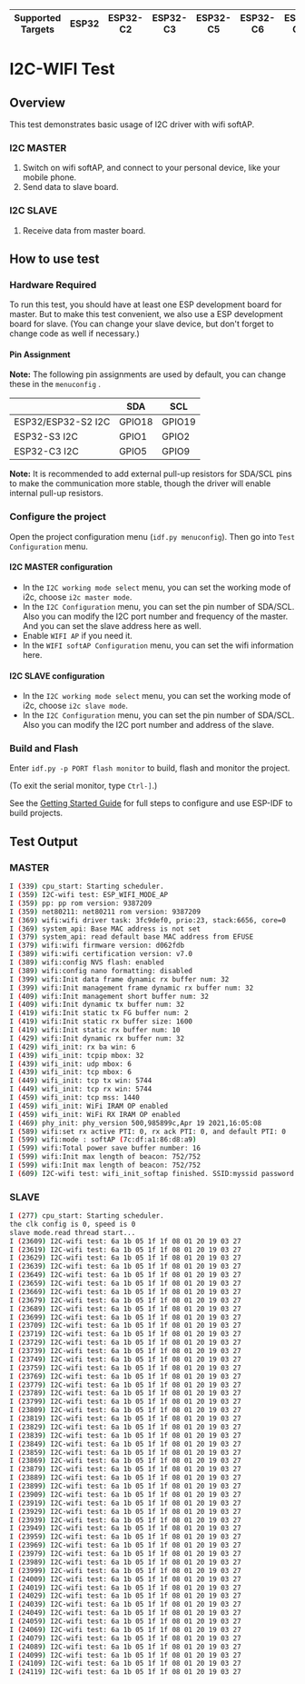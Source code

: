 | Supported Targets | ESP32 | ESP32-C2 | ESP32-C3 | ESP32-C5 | ESP32-C6 | ESP32-C61 | ESP32-S2 | ESP32-S3 |
| ----------------- | ----- | -------- | -------- | -------- | -------- | --------- | -------- | -------- |

# I2C-WIFI Test

## Overview

This test demonstrates basic usage of I2C driver with wifi softAP.

### I2C MASTER

1. Switch on wifi softAP, and connect to your personal device, like your mobile phone.
2. Send data to slave board.

### I2C SLAVE

1. Receive data from master board.

## How to use test

### Hardware Required

To run this test, you should have at least one ESP development board for master. But to make this test convenient, we also use a ESP development board for slave. (You can change your slave device, but don't forget to change code as well if necessary.)

#### Pin Assignment

**Note:** The following pin assignments are used by default, you can change these  in the `menuconfig` .

|                    | SDA    | SCL    |
| ------------------ | ------ | ------ |
| ESP32/ESP32-S2 I2C | GPIO18 | GPIO19 |
| ESP32-S3       I2C | GPIO1  | GPIO2  |
| ESP32-C3       I2C | GPIO5  | GPIO9  |

**Note:** It is recommended to add external pull-up resistors for SDA/SCL pins to make the communication more stable, though the driver will enable internal pull-up resistors.

### Configure the project

Open the project configuration menu (`idf.py menuconfig`). Then go into `Test Configuration` menu.

#### I2C MASTER configuration

- In the `I2C working mode select` menu, you can set the working mode of i2c, choose `i2c master mode`.
- In the `I2C Configuration` menu, you can set the pin number of SDA/SCL. Also you can modify the I2C port number and frequency of the master. And you can set the slave address here as well.
- Enable `WIFI AP` if you need it.
- In the `WIFI softAP Configuration` menu, you can set the wifi information here.

#### I2C SLAVE configuration

- In the `I2C working mode select` menu, you can set the working mode of i2c, choose `i2c slave mode`.
- In the `I2C Configuration` menu, you can set the pin number of SDA/SCL. Also you can modify the I2C port number and address of the slave.

### Build and Flash

Enter `idf.py -p PORT flash monitor` to build, flash and monitor the project.

(To exit the serial monitor, type ``Ctrl-]``.)

See the [Getting Started Guide](https://docs.espressif.com/projects/esp-idf/en/latest/get-started/index.html) for full steps to configure and use ESP-IDF to build projects.

## Test Output

### MASTER

```bash
I (339) cpu_start: Starting scheduler.
I (359) I2C-wifi test: ESP_WIFI_MODE_AP
I (359) pp: pp rom version: 9387209
I (359) net80211: net80211 rom version: 9387209
I (369) wifi:wifi driver task: 3fc9def0, prio:23, stack:6656, core=0
I (369) system_api: Base MAC address is not set
I (379) system_api: read default base MAC address from EFUSE
I (379) wifi:wifi firmware version: d062fdb
I (389) wifi:wifi certification version: v7.0
I (389) wifi:config NVS flash: enabled
I (389) wifi:config nano formatting: disabled
I (399) wifi:Init data frame dynamic rx buffer num: 32
I (399) wifi:Init management frame dynamic rx buffer num: 32
I (409) wifi:Init management short buffer num: 32
I (409) wifi:Init dynamic tx buffer num: 32
I (419) wifi:Init static tx FG buffer num: 2
I (419) wifi:Init static rx buffer size: 1600
I (419) wifi:Init static rx buffer num: 10
I (429) wifi:Init dynamic rx buffer num: 32
I (429) wifi_init: rx ba win: 6
I (439) wifi_init: tcpip mbox: 32
I (439) wifi_init: udp mbox: 6
I (439) wifi_init: tcp mbox: 6
I (449) wifi_init: tcp tx win: 5744
I (449) wifi_init: tcp rx win: 5744
I (459) wifi_init: tcp mss: 1440
I (459) wifi_init: WiFi IRAM OP enabled
I (459) wifi_init: WiFi RX IRAM OP enabled
I (469) phy_init: phy_version 500,985899c,Apr 19 2021,16:05:08
I (589) wifi:set rx active PTI: 0, rx ack PTI: 0, and default PTI: 0
I (599) wifi:mode : softAP (7c:df:a1:86:d8:a9)
I (599) wifi:Total power save buffer number: 16
I (599) wifi:Init max length of beacon: 752/752
I (599) wifi:Init max length of beacon: 752/752
I (609) I2C-wifi test: wifi_init_softap finished. SSID:myssid password:mypassword channel:1
```

### SLAVE

```bash
I (277) cpu_start: Starting scheduler.
the clk config is 0, speed is 0
slave mode.read thread start...
I (23609) I2C-wifi test: 6a 1b 05 1f 1f 08 01 20 19 03 27 
I (23619) I2C-wifi test: 6a 1b 05 1f 1f 08 01 20 19 03 27 
I (23629) I2C-wifi test: 6a 1b 05 1f 1f 08 01 20 19 03 27 
I (23639) I2C-wifi test: 6a 1b 05 1f 1f 08 01 20 19 03 27 
I (23649) I2C-wifi test: 6a 1b 05 1f 1f 08 01 20 19 03 27 
I (23659) I2C-wifi test: 6a 1b 05 1f 1f 08 01 20 19 03 27 
I (23669) I2C-wifi test: 6a 1b 05 1f 1f 08 01 20 19 03 27 
I (23679) I2C-wifi test: 6a 1b 05 1f 1f 08 01 20 19 03 27 
I (23689) I2C-wifi test: 6a 1b 05 1f 1f 08 01 20 19 03 27 
I (23699) I2C-wifi test: 6a 1b 05 1f 1f 08 01 20 19 03 27 
I (23709) I2C-wifi test: 6a 1b 05 1f 1f 08 01 20 19 03 27 
I (23719) I2C-wifi test: 6a 1b 05 1f 1f 08 01 20 19 03 27 
I (23729) I2C-wifi test: 6a 1b 05 1f 1f 08 01 20 19 03 27 
I (23739) I2C-wifi test: 6a 1b 05 1f 1f 08 01 20 19 03 27 
I (23749) I2C-wifi test: 6a 1b 05 1f 1f 08 01 20 19 03 27 
I (23759) I2C-wifi test: 6a 1b 05 1f 1f 08 01 20 19 03 27 
I (23769) I2C-wifi test: 6a 1b 05 1f 1f 08 01 20 19 03 27 
I (23779) I2C-wifi test: 6a 1b 05 1f 1f 08 01 20 19 03 27 
I (23789) I2C-wifi test: 6a 1b 05 1f 1f 08 01 20 19 03 27 
I (23799) I2C-wifi test: 6a 1b 05 1f 1f 08 01 20 19 03 27 
I (23809) I2C-wifi test: 6a 1b 05 1f 1f 08 01 20 19 03 27 
I (23819) I2C-wifi test: 6a 1b 05 1f 1f 08 01 20 19 03 27 
I (23829) I2C-wifi test: 6a 1b 05 1f 1f 08 01 20 19 03 27 
I (23839) I2C-wifi test: 6a 1b 05 1f 1f 08 01 20 19 03 27 
I (23849) I2C-wifi test: 6a 1b 05 1f 1f 08 01 20 19 03 27 
I (23859) I2C-wifi test: 6a 1b 05 1f 1f 08 01 20 19 03 27 
I (23869) I2C-wifi test: 6a 1b 05 1f 1f 08 01 20 19 03 27 
I (23879) I2C-wifi test: 6a 1b 05 1f 1f 08 01 20 19 03 27 
I (23889) I2C-wifi test: 6a 1b 05 1f 1f 08 01 20 19 03 27 
I (23899) I2C-wifi test: 6a 1b 05 1f 1f 08 01 20 19 03 27 
I (23909) I2C-wifi test: 6a 1b 05 1f 1f 08 01 20 19 03 27 
I (23919) I2C-wifi test: 6a 1b 05 1f 1f 08 01 20 19 03 27 
I (23929) I2C-wifi test: 6a 1b 05 1f 1f 08 01 20 19 03 27 
I (23939) I2C-wifi test: 6a 1b 05 1f 1f 08 01 20 19 03 27 
I (23949) I2C-wifi test: 6a 1b 05 1f 1f 08 01 20 19 03 27 
I (23959) I2C-wifi test: 6a 1b 05 1f 1f 08 01 20 19 03 27 
I (23969) I2C-wifi test: 6a 1b 05 1f 1f 08 01 20 19 03 27 
I (23979) I2C-wifi test: 6a 1b 05 1f 1f 08 01 20 19 03 27 
I (23989) I2C-wifi test: 6a 1b 05 1f 1f 08 01 20 19 03 27 
I (23999) I2C-wifi test: 6a 1b 05 1f 1f 08 01 20 19 03 27 
I (24009) I2C-wifi test: 6a 1b 05 1f 1f 08 01 20 19 03 27 
I (24019) I2C-wifi test: 6a 1b 05 1f 1f 08 01 20 19 03 27 
I (24029) I2C-wifi test: 6a 1b 05 1f 1f 08 01 20 19 03 27 
I (24039) I2C-wifi test: 6a 1b 05 1f 1f 08 01 20 19 03 27 
I (24049) I2C-wifi test: 6a 1b 05 1f 1f 08 01 20 19 03 27 
I (24059) I2C-wifi test: 6a 1b 05 1f 1f 08 01 20 19 03 27 
I (24069) I2C-wifi test: 6a 1b 05 1f 1f 08 01 20 19 03 27 
I (24079) I2C-wifi test: 6a 1b 05 1f 1f 08 01 20 19 03 27 
I (24089) I2C-wifi test: 6a 1b 05 1f 1f 08 01 20 19 03 27 
I (24099) I2C-wifi test: 6a 1b 05 1f 1f 08 01 20 19 03 27 
I (24109) I2C-wifi test: 6a 1b 05 1f 1f 08 01 20 19 03 27 
I (24119) I2C-wifi test: 6a 1b 05 1f 1f 08 01 20 19 03 27 
```